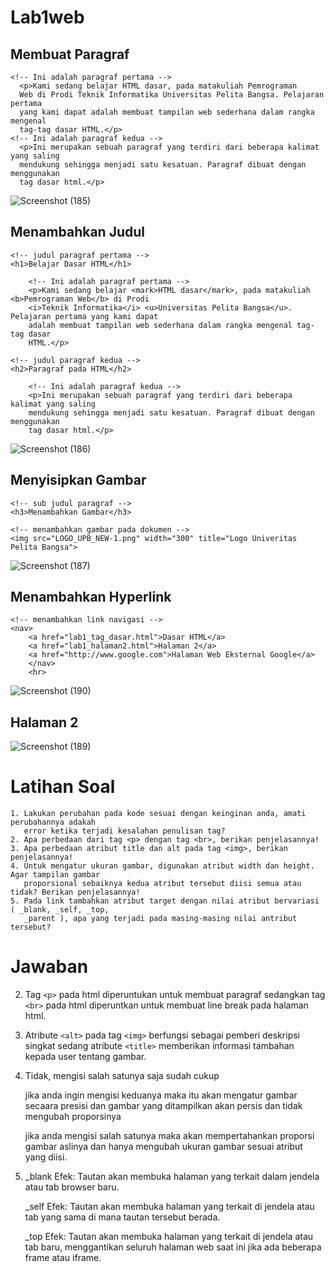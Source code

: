 # Lab1web

## Membuat Paragraf
```
<!-- Ini adalah paragraf pertama -->
  <p>Kami sedang belajar HTML dasar, pada matakuliah Pemrograman
  Web di Prodi Teknik Informatika Universitas Pelita Bangsa. Pelajaran pertama
  yang kami dapat adalah membuat tampilan web sederhana dalam rangka mengenal
  tag-tag dasar HTML.</p>
<!-- Ini adalah paragraf kedua -->
  <p>Ini merupakan sebuah paragraf yang terdiri dari beberapa kalimat yang saling
  mendukung sehingga menjadi satu kesatuan. Paragraf dibuat dengan menggunakan
  tag dasar html.</p>

```

![Screenshot (185)](https://github.com/sayaveni04/lab_pemrogramanweb1/assets/115862597/cc592603-6a1e-41be-ac92-2ba0b8dc8fd0)


## Menambahkan Judul
```
<!-- judul paragraf pertama -->
<h1>Belajar Dasar HTML</h1>

    <!-- Ini adalah paragraf pertama -->
    <p>Kami sedang belajar <mark>HTML dasar</mark>, pada matakuliah <b>Pemrograman Web</b> di Prodi
    <i>Teknik Informatika</i> <u>Universitas Pelita Bangsa</u>. Pelajaran pertama yang kami dapat
    adalah membuat tampilan web sederhana dalam rangka mengenal tag-tag dasar
    HTML.</p>

<!-- judul paragraf kedua -->
<h2>Paragraf pada HTML</h2>

    <!-- Ini adalah paragraf kedua -->
    <p>Ini merupakan sebuah paragraf yang terdiri dari beberapa kalimat yang saling
    mendukung sehingga menjadi satu kesatuan. Paragraf dibuat dengan menggunakan
    tag dasar html.</p>
```

![Screenshot (186)](https://github.com/sayaveni04/lab_pemrogramanweb1/assets/115862597/b1c5c84d-3e9f-41db-ae93-d65ab63b07c9)


## Menyisipkan Gambar
```
<!-- sub judul paragraf -->
<h3>Menambahkan Gambar</h3>

<!-- menambahkan gambar pada dokumen -->
<img src="LOGO_UPB_NEW-1.png" width="300" title="Logo Univeritas Pelita Bangsa">
```

![Screenshot (187)](https://github.com/sayaveni04/lab_pemrogramanweb1/assets/115862597/d266c85d-7691-4f54-a8cb-19d89b3cfdd6)

## Menambahkan Hyperlink
```
<!-- menambahkan link navigasi -->
<nav>
    <a href="lab1_tag_dasar.html">Dasar HTML</a>
    <a href="lab1_halaman2.html">Halaman 2</a>
    <a href="http://www.google.com">Halaman Web Eksternal Google</a>
    </nav>
    <hr>
```

![Screenshot (190)](https://github.com/sayaveni04/lab_pemrogramanweb1/assets/115862597/885488fc-2608-42ed-9e53-1230776c20eb)


## Halaman 2

![Screenshot (189)](https://github.com/sayaveni04/lab_pemrogramanweb1/assets/115862597/8d16711c-9a54-4543-ae61-999f48e91a6d)


# Latihan Soal
```
1. Lakukan perubahan pada kode sesuai dengan keinginan anda, amati perubahannya adakah
   error ketika terjadi kesalahan penulisan tag?
2. Apa perbedaan dari tag <p> dengan tag <br>, berikan penjelasannya!
3. Apa perbedaan atribut title dan alt pada tag <img>, berikan penjelasannya!
4. Untuk mengatur ukuran gambar, digunakan atribut width dan height. Agar tampilan gambar
   proporsional sebaiknya kedua atribut tersebut diisi semua atau tidak? Berikan penjelasannya!
5. Pada link tambahkan atribut target dengan nilai atribut bervariasi ( _blank, _self, _top,
   _parent ), apa yang terjadi pada masing-masing nilai antribut tersebut?
```
# Jawaban
2. Tag ```<p>``` pada html diperuntukan untuk membuat paragraf sedangkan tag ```<br>``` pada html diperuntkan untuk membuat line break pada halaman html.
3. Atribute ```<alt>``` pada tag ```<img>``` berfungsi sebagai pemberi deskripsi singkat sedang atribute ```<title>``` memberikan informasi tambahan kepada user tentang       gambar.
4. Tidak, mengisi salah satunya saja sudah cukup

   jika anda ingin mengisi keduanya maka itu akan mengatur gambar secaara presisi dan gambar yang ditampilkan akan persis dan tidak mengubah proporsinya

   jika anda mengisi salah satunya maka akan mempertahankan proporsi gambar aslinya dan hanya mengubah ukuran gambar sesuai atribut yang diisi.
5. _blank
   Efek: Tautan akan membuka halaman yang terkait dalam jendela atau tab browser baru.
   
   _self
   Efek: Tautan akan membuka halaman yang terkait di jendela atau tab yang sama di mana tautan tersebut berada.
   
   _top
   Efek: Tautan akan membuka halaman yang terkait di jendela atau tab baru, menggantikan seluruh halaman web saat ini jika ada beberapa frame atau iframe.
